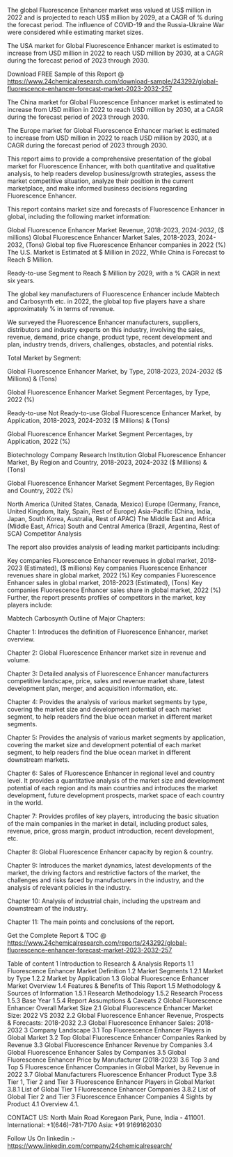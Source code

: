 The global Fluorescence Enhancer market was valued at US$ million in 2022 and is projected to reach US$ million by 2029, at a CAGR of % during the forecast period. The influence of COVID-19 and the Russia-Ukraine War were considered while estimating market sizes.

The USA market for Global Fluorescence Enhancer  market is estimated to increase from USD million in 2022 to reach USD million by 2030, at a CAGR during the forecast period of 2023 through 2030.

Download FREE Sample of this Report @ https://www.24chemicalresearch.com/download-sample/243292/global-fluorescence-enhancer-forecast-market-2023-2032-257

The China market for Global Fluorescence Enhancer  market is estimated to increase from USD million in 2022 to reach USD million by 2030, at a CAGR during the forecast period of 2023 through 2030.

The Europe market for Global Fluorescence Enhancer  market is estimated to increase from USD million in 2022 to reach USD million by 2030, at a CAGR during the forecast period of 2023 through 2030.

This report aims to provide a comprehensive presentation of the global market for Fluorescence Enhancer, with both quantitative and qualitative analysis, to help readers develop business/growth strategies, assess the market competitive situation, analyze their position in the current marketplace, and make informed business decisions regarding Fluorescence Enhancer.

This report contains market size and forecasts of Fluorescence Enhancer in global, including the following market information:

Global Fluorescence Enhancer Market Revenue, 2018-2023, 2024-2032, ($ millions)
Global Fluorescence Enhancer Market Sales, 2018-2023, 2024-2032, (Tons)
Global top five Fluorescence Enhancer companies in 2022 (%)
The U.S. Market is Estimated at $ Million in 2022, While China is Forecast to Reach $ Million.

Ready-to-use Segment to Reach $ Million by 2029, with a % CAGR in next six years.

The global key manufacturers of Fluorescence Enhancer include Mabtech and Carbosynth etc. in 2022, the global top five players have a share approximately % in terms of revenue.

We surveyed the Fluorescence Enhancer manufacturers, suppliers, distributors and industry experts on this industry, involving the sales, revenue, demand, price change, product type, recent development and plan, industry trends, drivers, challenges, obstacles, and potential risks.

Total Market by Segment:

Global Fluorescence Enhancer Market, by Type, 2018-2023, 2024-2032 ($ Millions) & (Tons)

Global Fluorescence Enhancer Market Segment Percentages, by Type, 2022 (%)

Ready-to-use
Not Ready-to-use
Global Fluorescence Enhancer Market, by Application, 2018-2023, 2024-2032 ($ Millions) & (Tons)

Global Fluorescence Enhancer Market Segment Percentages, by Application, 2022 (%)

Biotechnology Company
Research Institution
Global Fluorescence Enhancer Market, By Region and Country, 2018-2023, 2024-2032 ($ Millions) & (Tons)

Global Fluorescence Enhancer Market Segment Percentages, By Region and Country, 2022 (%)

North America (United States, Canada, Mexico)
Europe (Germany, France, United Kingdom, Italy, Spain, Rest of Europe)
Asia-Pacific (China, India, Japan, South Korea, Australia, Rest of APAC)
The Middle East and Africa (Middle East, Africa)
South and Central America (Brazil, Argentina, Rest of SCA)
Competitor Analysis

The report also provides analysis of leading market participants including:

Key companies Fluorescence Enhancer revenues in global market, 2018-2023 (Estimated), ($ millions)
Key companies Fluorescence Enhancer revenues share in global market, 2022 (%)
Key companies Fluorescence Enhancer sales in global market, 2018-2023 (Estimated), (Tons)
Key companies Fluorescence Enhancer sales share in global market, 2022 (%)
Further, the report presents profiles of competitors in the market, key players include:

Mabtech
Carbosynth
Outline of Major Chapters:

Chapter 1: Introduces the definition of Fluorescence Enhancer, market overview.

Chapter 2: Global Fluorescence Enhancer market size in revenue and volume.

Chapter 3: Detailed analysis of Fluorescence Enhancer manufacturers competitive landscape, price, sales and revenue market share, latest development plan, merger, and acquisition information, etc.

Chapter 4: Provides the analysis of various market segments by type, covering the market size and development potential of each market segment, to help readers find the blue ocean market in different market segments.

Chapter 5: Provides the analysis of various market segments by application, covering the market size and development potential of each market segment, to help readers find the blue ocean market in different downstream markets.

Chapter 6: Sales of Fluorescence Enhancer in regional level and country level. It provides a quantitative analysis of the market size and development potential of each region and its main countries and introduces the market development, future development prospects, market space of each country in the world.

Chapter 7: Provides profiles of key players, introducing the basic situation of the main companies in the market in detail, including product sales, revenue, price, gross margin, product introduction, recent development, etc.

Chapter 8: Global Fluorescence Enhancer capacity by region & country.

Chapter 9: Introduces the market dynamics, latest developments of the market, the driving factors and restrictive factors of the market, the challenges and risks faced by manufacturers in the industry, and the analysis of relevant policies in the industry.

Chapter 10: Analysis of industrial chain, including the upstream and downstream of the industry.

Chapter 11: The main points and conclusions of the report.

Get the Complete Report & TOC @ https://www.24chemicalresearch.com/reports/243292/global-fluorescence-enhancer-forecast-market-2023-2032-257

Table of content
1 Introduction to Research & Analysis Reports
1.1 Fluorescence Enhancer Market Definition
1.2 Market Segments
1.2.1 Market by Type
1.2.2 Market by Application
1.3 Global Fluorescence Enhancer Market Overview
1.4 Features & Benefits of This Report
1.5 Methodology & Sources of Information
1.5.1 Research Methodology
1.5.2 Research Process
1.5.3 Base Year
1.5.4 Report Assumptions & Caveats
2 Global Fluorescence Enhancer Overall Market Size
2.1 Global Fluorescence Enhancer Market Size: 2022 VS 2032
2.2 Global Fluorescence Enhancer Revenue, Prospects & Forecasts: 2018-2032
2.3 Global Fluorescence Enhancer Sales: 2018-2032
3 Company Landscape
3.1 Top Fluorescence Enhancer Players in Global Market
3.2 Top Global Fluorescence Enhancer Companies Ranked by Revenue
3.3 Global Fluorescence Enhancer Revenue by Companies
3.4 Global Fluorescence Enhancer Sales by Companies
3.5 Global Fluorescence Enhancer Price by Manufacturer (2018-2023)
3.6 Top 3 and Top 5 Fluorescence Enhancer Companies in Global Market, by Revenue in 2022
3.7 Global Manufacturers Fluorescence Enhancer Product Type
3.8 Tier 1, Tier 2 and Tier 3 Fluorescence Enhancer Players in Global Market
3.8.1 List of Global Tier 1 Fluorescence Enhancer Companies
3.8.2 List of Global Tier 2 and Tier 3 Fluorescence Enhancer Companies
4 Sights by Product
4.1 Overview
4.1.

CONTACT US:
North Main Road Koregaon Park, Pune, India - 411001.
International: +1(646)-781-7170
Asia: +91 9169162030

Follow Us On linkedin :- https://www.linkedin.com/company/24chemicalresearch/
